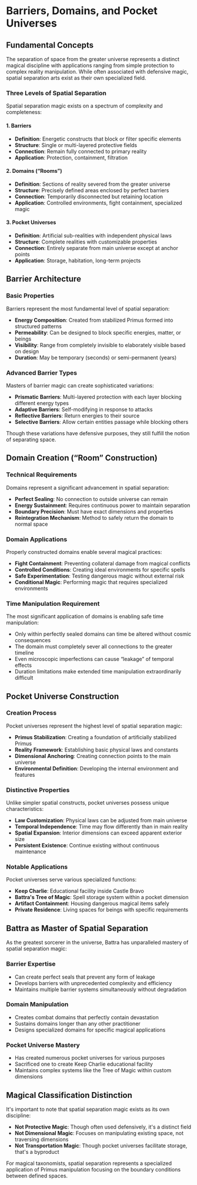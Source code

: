 # Barriers, Domains, and Pocket Universes

## Fundamental Concepts

The separation of space from the greater universe represents a distinct magical discipline with applications ranging from simple protection to complex reality manipulation. While often associated with defensive magic, spatial separation arts exist as their own specialized field.

### Three Levels of Spatial Separation

Spatial separation magic exists on a spectrum of complexity and completeness:

#### 1. Barriers

- **Definition**: Energetic constructs that block or filter specific elements
- **Structure**: Single or multi-layered protective fields
- **Connection**: Remain fully connected to primary reality
- **Application**: Protection, containment, filtration

#### 2. Domains (“Rooms”)

- **Definition**: Sections of reality severed from the greater universe
- **Structure**: Precisely defined areas enclosed by perfect barriers
- **Connection**: Temporarily disconnected but retaining location
- **Application**: Controlled environments, fight containment, specialized magic

#### 3. Pocket Universes

- **Definition**: Artificial sub-realities with independent physical laws
- **Structure**: Complete realities with customizable properties
- **Connection**: Entirely separate from main universe except at anchor points
- **Application**: Storage, habitation, long-term projects

## Barrier Architecture

### Basic Properties

Barriers represent the most fundamental level of spatial separation:

- **Energy Composition**: Created from stabilized Primus formed into structured patterns
- **Permeability**: Can be designed to block specific energies, matter, or beings
- **Visibility**: Range from completely invisible to elaborately visible based on design
- **Duration**: May be temporary (seconds) or semi-permanent (years)

### Advanced Barrier Types

Masters of barrier magic can create sophisticated variations:

- **Prismatic Barriers**: Multi-layered protection with each layer blocking different energy types
- **Adaptive Barriers**: Self-modifying in response to attacks
- **Reflective Barriers**: Return energies to their source
- **Selective Barriers**: Allow certain entities passage while blocking others

Though these variations have defensive purposes, they still fulfill the notion of separating space.

## Domain Creation (“Room” Construction)

### Technical Requirements

Domains represent a significant advancement in spatial separation:

- **Perfect Sealing**: No connection to outside universe can remain
- **Energy Sustainment**: Requires continuous power to maintain separation
- **Boundary Precision**: Must have exact dimensions and properties
- **Reintegration Mechanism**: Method to safely return the domain to normal space

### Domain Applications

Properly constructed domains enable several magical practices:

- **Fight Containment**: Preventing collateral damage from magical conflicts
- **Controlled Conditions**: Creating ideal environments for specific spells
- **Safe Experimentation**: Testing dangerous magic without external risk
- **Conditional Magic**: Performing magic that requires specialized environments

### Time Manipulation Requirement

The most significant application of domains is enabling safe time manipulation:

- Only within perfectly sealed domains can time be altered without cosmic consequences
- The domain must completely sever all connections to the greater timeline
- Even microscopic imperfections can cause “leakage” of temporal effects
- Duration limitations make extended time manipulation extraordinarily difficult

## Pocket Universe Construction

### Creation Process

Pocket universes represent the highest level of spatial separation magic:

- **Primus Stabilization**: Creating a foundation of artificially stabilized Primus
- **Reality Framework**: Establishing basic physical laws and constants
- **Dimensional Anchoring**: Creating connection points to the main universe
- **Environmental Definition**: Developing the internal environment and features

### Distinctive Properties

Unlike simpler spatial constructs, pocket universes possess unique characteristics:

- **Law Customization**: Physical laws can be adjusted from main universe
- **Temporal Independence**: Time may flow differently than in main reality
- **Spatial Expansion**: Interior dimensions can exceed apparent exterior size
- **Persistent Existence**: Continue existing without continuous maintenance

### Notable Applications

Pocket universes serve various specialized functions:

- **Keep Charlie**: Educational facility inside Castle Bravo
- **Battra's Tree of Magic**: Spell storage system within a pocket dimension
- **Artifact Containment**: Housing dangerous magical items safely
- **Private Residence**: Living spaces for beings with specific requirements

## Battra as Master of Spatial Separation

As the greatest sorcerer in the universe, Battra has unparalleled mastery of spatial separation magic:

### Barrier Expertise

- Can create perfect seals that prevent any form of leakage
- Develops barriers with unprecedented complexity and efficiency
- Maintains multiple barrier systems simultaneously without degradation

### Domain Manipulation

- Creates combat domains that perfectly contain devastation
- Sustains domains longer than any other practitioner
- Designs specialized domains for specific magical applications

### Pocket Universe Mastery

- Has created numerous pocket universes for various purposes
- Sacrificed one to create Keep Charlie educational facility
- Maintains complex systems like the Tree of Magic within custom dimensions

## Magical Classification Distinction

It's important to note that spatial separation magic exists as its own discipline:

- **Not Protective Magic**: Though often used defensively, it's a distinct field
- **Not Dimensional Magic**: Focuses on manipulating existing space, not traversing dimensions
- **Not Transportation Magic**: Though pocket universes facilitate storage, that's a byproduct

For magical taxonomists, spatial separation represents a specialized application of Primus manipulation focusing on the boundary conditions between defined spaces.